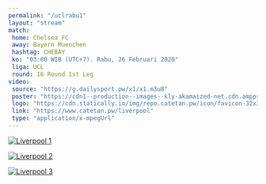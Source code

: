 ```yaml
---
permalink: "/uclrabu1"
layout: "stream"
match:
 home: Chelsea FC
 away: Bayern Muenchen
 hashtag: CHEBAY
 ko: "03:00 WIB (UTC+7). Rabu, 26 Februari 2020"
 liga: UCL
 round: 16 Round 1st Leg
video:
 source: "https://g.dailysport.pw/x1/x1.m3u8"
 poster: "https://cdn1--production--images--kly-akamaized-net.cdn.ampproject.org/ii/w1200/s/cdn1-production-images-kly.akamaized.net/6C-RHOCeQ9vNnyj6UkgfMTqS_Rs=/673x373/smart/filters:quality(75):strip_icc():format(jpeg)/kly-media-production/medias/3059243/original/080201600_1582546446-Liga_Champions_-_Chelsea_Vs_Bayern_Munchen.jpg"
 logo: "https://cdn.statically.io/img/repo.catetan.pw/icon/favicon-32x32.png"
 link: "https://www.catetan.pw/liverpool"
 type: "application/x-mpegUrl"
---
```


[![Liverpool 1](https://cdn.statically.io/img/wallpaperplay.com/walls/full/9/f/e/324276.jpg?w=720&quality=60&format=webp)](https://cdn.statically.io/img/wallpaperplay.com/walls/full/9/f/e/324276.jpg)

[![Liverpool 2](https://cdn.statically.io/img/wallpaperplay.com/walls/full/c/d/6/324234.jpg?w=720&quality=60&format=webp)](https://cdn.statically.io/img/wallpaperplay.com/walls/full/c/d/6/324234.jpg)

[![Liverpool 3](https://cdn.statically.io/img/wallpaperplay.com/walls/full/7/1/1/324254.jpg?w=720&quality=60&format=webp)](https://cdn.statically.io/img/wallpaperplay.com/walls/full/7/1/1/324254.jpg)
